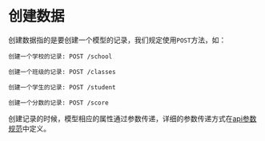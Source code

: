 # 创建数据

创建数据指的是要创建一个模型的记录，我们规定使用`POST`方法，如：

```
创建一个学校的记录: POST /school

创建一个班级的记录: POST /classes

创建一个学生的记录: POST /student

创建一个分数的记录: POST /score

```

创建记录的时候，模型相应的属性通过参数传递，详细的参数传递方式在[api参数规范](parameter.md)中定义。
